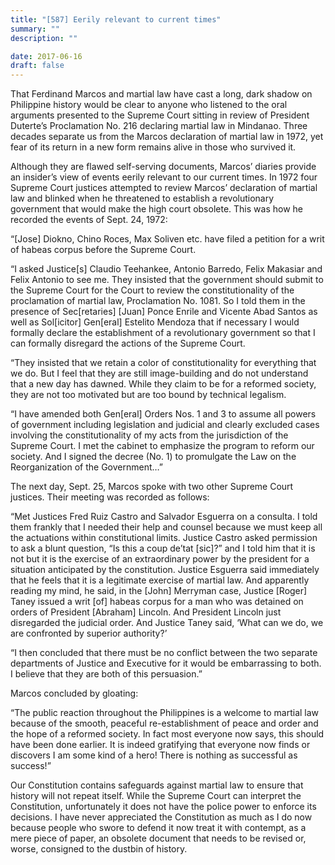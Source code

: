 ```yaml
---
title: "[587] Eerily relevant to current times"
summary: ""
description: ""

date: 2017-06-16
draft: false
---
```



That Ferdinand Marcos and martial law have cast a long, dark shadow on Philippine history would be clear to anyone who listened to the oral arguments presented to the Supreme Court sitting in review of President Duterte’s Proclamation No. 216 declaring martial law in Mindanao. Three decades separate us from the Marcos declaration of martial law in 1972, yet fear of its return in a new form remains alive in those who survived it.

Although they are flawed self-serving documents, Marcos’ diaries provide an insider’s view of events eerily relevant to our current times. In 1972 four Supreme Court justices attempted to review Marcos’ declaration of martial law and blinked when he threatened to establish a revolutionary government that would make the high court obsolete. This was how he recorded the events of Sept. 24, 1972:

“[Jose] Diokno, Chino Roces, Max Soliven etc. have filed a petition for a writ of habeas corpus before the Supreme Court.

“I asked Justice[s] Claudio Teehankee, Antonio Barredo, Felix Makasiar and Felix Antonio to see me. They insisted that the government should submit to the Supreme Court for the Court to review the constitutionality of the proclamation of martial law, Proclamation No. 1081. So I told them in the presence of Sec[retaries] [Juan] Ponce Enrile and Vicente Abad Santos as well as Sol[icitor] Gen[eral] Estelito Mendoza that if necessary I would formally declare the establishment of a revolutionary government so that I can formally disregard the actions of the Supreme Court.

“They insisted that we retain a color of constitutionality for everything that we do. But I feel that they are still image-building and do not understand that a new day has dawned. While they claim to be for a reformed society, they are not too motivated but are too bound by technical legalism.

“I have amended both Gen[eral] Orders Nos. 1 and 3 to assume all powers of government including legislation and judicial and clearly excluded cases involving the constitutionality of my acts from the jurisdiction of the Supreme Court. I met the cabinet to emphasize the program to reform our society. And I signed the decree (No. 1) to promulgate the Law on the Reorganization of the Government…”

The next day, Sept. 25, Marcos spoke with two other Supreme Court justices. Their meeting was recorded as follows:

“Met Justices Fred Ruiz Castro and Salvador Esguerra on a consulta. I told them frankly that I needed their help and counsel because we must keep all the actuations within constitutional limits. Justice Castro asked permission to ask a blunt question, “Is this a coup de’tat [sic]?” and I told him that it is not but it is the exercise of an extraordinary power by the president for a situation anticipated by the constitution. Justice Esguerra said immediately that he feels that it is a legitimate exercise of martial law. And apparently reading my mind, he said, in the [John] Merryman case, Justice [Roger] Taney issued a writ [of] habeas corpus for a man who was detained on orders of President [Abraham] Lincoln. And President Lincoln just disregarded the judicial order. And Justice Taney said, ‘What can we do, we are confronted by superior authority?’

“I then concluded that there must be no conflict between the two separate departments of Justice and Executive for it would be embarrassing to both. I believe that they are both of this persuasion.”

Marcos concluded by gloating:

“The public reaction throughout the Philippines is a welcome to martial law because of the smooth, peaceful re-establishment of peace and order and the hope of a reformed society. In fact most everyone now says, this should have been done earlier. It is indeed gratifying that everyone now finds or discovers I am some kind of a hero! There is nothing as successful as success!”

Our Constitution contains safeguards against martial law to ensure that history will not repeat itself. While the Supreme Court can interpret the Constitution, unfortunately it does not have the police power to enforce its decisions. I have never appreciated the Constitution as much as I do now because people who swore to defend it now treat it with contempt, as a mere piece of paper, an obsolete document that needs to be revised or, worse, consigned to the dustbin of history.
